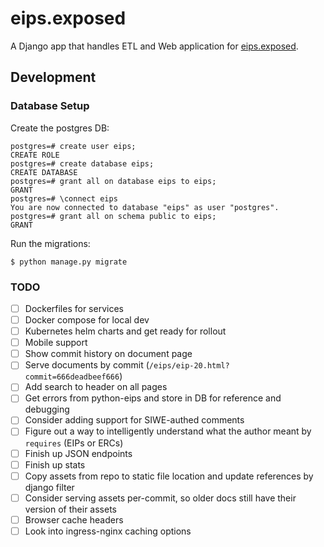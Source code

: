 # eips.exposed

A Django app that handles ETL and Web application for [eips.exposed](https://eips.exposed/).

## Development

### Database Setup

Create the postgres DB:

```psql
postgres=# create user eips;
CREATE ROLE
postgres=# create database eips;
CREATE DATABASE
postgres=# grant all on database eips to eips;
GRANT
postgres=# \connect eips
You are now connected to database "eips" as user "postgres".
postgres=# grant all on schema public to eips;
GRANT
```

Run the migrations:

```
$ python manage.py migrate
```

### TODO

- [ ] Dockerfiles for services
- [ ] Docker compose for local dev
- [ ] Kubernetes helm charts and get ready for rollout
- [ ] Mobile support
- [ ] Show commit history on document page
- [ ] Serve documents by commit (`/eips/eip-20.html?commit=666deadbeef666`)
- [ ] Add search to header on all pages
- [ ] Get errors from python-eips and store in DB for reference and debugging
- [ ] Consider adding support for SIWE-authed comments
- [ ] Figure out a way to intelligently understand what the author meant by `requires` (EIPs or ERCs)
- [ ] Finish up JSON endpoints
- [ ] Finish up stats
- [ ] Copy assets from repo to static file location and update references by django filter
- [ ] Consider serving assets per-commit, so older docs still have their version of their assets
- [ ] Browser cache headers
- [ ] Look into ingress-nginx caching options
